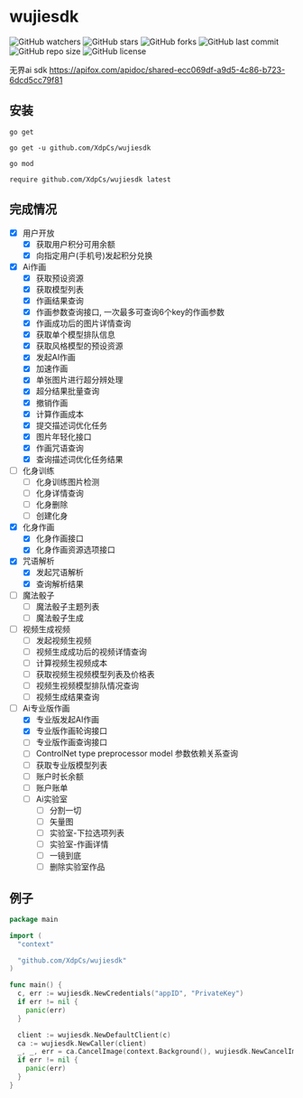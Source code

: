 # wujiesdk

![GitHub watchers](https://img.shields.io/github/watchers/XdpCs/wujiesdk?style=social)
![GitHub stars](https://img.shields.io/github/stars/XdpCs/wujiesdk?style=social)
![GitHub forks](https://img.shields.io/github/forks/XdpCs/wujiesdk?style=social)
![GitHub last commit](https://img.shields.io/github/last-commit/XdpCs/wujiesdk?style=flat-square)
![GitHub repo size](https://img.shields.io/github/repo-size/XdpCs/wujiesdk?style=flat-square)
![GitHub license](https://img.shields.io/github/license/XdpCs/wujiesdk?style=flat-square)

无界ai sdk https://apifox.com/apidoc/shared-ecc069df-a9d5-4c86-b723-6dcd5cc79f81

## 安装

`go get`

```shell
go get -u github.com/XdpCs/wujiesdk
```

`go mod`

```shell
require github.com/XdpCs/wujiesdk latest
```

## 完成情况

- [x] 用户开放
    - [x] 获取用户积分可用余额
    - [x] 向指定用户(手机号)发起积分兑换
- [x] Ai作画
    - [x] 获取预设资源
    - [x] 获取模型列表
    - [x] 作画结果查询
    - [x] 作画参数查询接口, 一次最多可查询6个key的作画参数
    - [x] 作画成功后的图片详情查询
    - [x] 获取单个模型排队信息
    - [x] 获取风格模型的预设资源
    - [x] 发起AI作画
    - [x] 加速作画
    - [x] 单张图片进行超分辨处理
    - [x] 超分结果批量查询
    - [x] 撤销作画
    - [x] 计算作画成本
    - [x] 提交描述词优化任务
    - [x] 图片年轻化接口
    - [x] 作画咒语查询
    - [x] 查询描述词优化任务结果
- [ ] 化身训练
    - [ ] 化身训练图片检测
    - [ ] 化身详情查询
    - [ ] 化身删除
    - [ ] 创建化身
- [x] 化身作画
    - [x] 化身作画接口
    - [x] 化身作画资源选项接口
- [x] 咒语解析
    - [x] 发起咒语解析
    - [x] 查询解析结果
- [ ] 魔法骰子
    - [ ] 魔法骰子主题列表
    - [ ] 魔法骰子生成
- [ ] 视频生成视频
    - [ ] 发起视频生视频
    - [ ] 视频生成成功后的视频详情查询
    - [ ] 计算视频生视频成本
    - [ ] 获取视频生视频模型列表及价格表
    - [ ] 视频生视频模型排队情况查询
    - [ ] 视频生成结果查询
- [ ] Ai专业版作画
    - [x] 专业版发起AI作画
    - [x] 专业版作画轮询接口
    - [ ] 专业版作画查询接口
    - [ ] ControlNet type preprocessor model 参数依赖关系查询
    - [ ] 获取专业版模型列表
    - [ ] 账户时长余额
    - [ ] 账户账单
    - [ ] Ai实验室
        - [ ] 分割一切
        - [ ] 矢量图
        - [ ] 实验室-下拉选项列表
        - [ ] 实验室-作画详情
        - [ ] 一镜到底
        - [ ] 删除实验室作品

## 例子

```go
package main

import (
  "context"

  "github.com/XdpCs/wujiesdk"
)

func main() {
  c, err := wujiesdk.NewCredentials("appID", "PrivateKey")
  if err != nil {
    panic(err)
  }

  client := wujiesdk.NewDefaultClient(c)
  ca := wujiesdk.NewCaller(client)
  _, _, err = ca.CancelImage(context.Background(), wujiesdk.NewCancelImageRequest("2087C400944DF2D6B25BED29C910B1B8"))
  if err != nil {
    panic(err)
  }
}
```